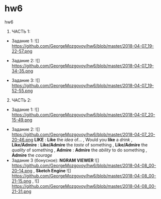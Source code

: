 # hw6
hw6
1. ЧАСТЬ 1:
+ Задание 1: ![] https://github.com/GeorgeMozgovoy/hw6/blob/master/2018-04-07_19-22-57.png
- Задание 2: ![] https://github.com/GeorgeMozgovoy/hw6/blob/master/2018-04-07_19-34-35.png
+ Задание 3: ![] https://github.com/GeorgeMozgovoy/hw6/blob/master/2018-04-07_19-52-55.png
2. ЧАСТЬ 2:
+ Задание 1: ![] https://github.com/GeorgeMozgovoy/hw6/blob/master/2018-04-07_20-15-49.png
- Задание 2: ![] https://github.com/GeorgeMozgovoy/hw6/blob/master/2018-04-07_20-20-46.png **LIKE** : __Like__ the *idea* of... , Would you __like__ a *drink* , **Like/Admire** : __Like/Admire__ the *taste* of something ,  __Like/Admire__ the *quality* of something , **Admire** : __Admire__ the *ability* to do something , __Admire__ the *courage*
- Задание 3 (бонусное): **NGRAM VIEWER** ![] https://github.com/GeorgeMozgovoy/hw6/blob/master/2018-04-08_00-20-14.png , **Sketch Engine** ![] https://github.com/GeorgeMozgovoy/hw6/blob/master/2018-04-08_00-21-15.png , ![] https://github.com/GeorgeMozgovoy/hw6/blob/master/2018-04-08_00-21-31.png
